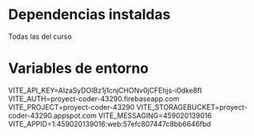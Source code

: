 # Dependencias instaldas

Todas las del curso

# Variables de entorno

VITE_API_KEY=AIzaSyDOIBz1j1cnjCHONv0jCFEhjs-i0dke8fI
VITE_AUTH=proyect-coder-43290.firebaseapp.com
VITE_PROJECT=proyect-coder-43290
VITE_STORAGEBUCKET=proyect-coder-43290.appspot.com
VITE_MESSAGING=459020139016
VITE_APPID=1:459020139016:web:57efc807447c8bb6646fbd
